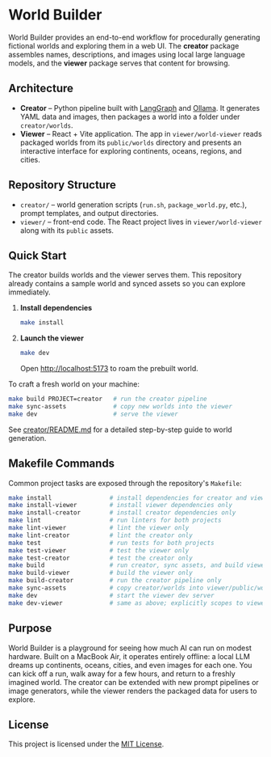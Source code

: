 # World Builder

World Builder provides an end-to-end workflow for procedurally generating fictional worlds and exploring them in a web UI. The **creator** package assembles names, descriptions, and images using local large language models, and the **viewer** package serves that content for browsing.

## Architecture
- **Creator** – Python pipeline built with [LangGraph](https://github.com/langchain-ai/langgraph) and [Ollama](https://ollama.ai/). It generates YAML data and images, then packages a world into a folder under `creator/worlds`.
- **Viewer** – React + Vite application. The app in `viewer/world-viewer` reads packaged worlds from its `public/worlds` directory and presents an interactive interface for exploring continents, oceans, regions, and cities.

## Repository Structure
- `creator/` – world generation scripts (`run.sh`, `package_world.py`, etc.), prompt templates, and output directories.
- `viewer/` – front-end code. The React project lives in `viewer/world-viewer` along with its `public` assets.

## Quick Start
The creator builds worlds and the viewer serves them. This repository already contains a sample world and synced assets so you can explore immediately.

1. **Install dependencies**
   ```bash
   make install
   ```
2. **Launch the viewer**
   ```bash
   make dev
   ```
   Open <http://localhost:5173> to roam the prebuilt world.

To craft a fresh world on your machine:

```bash
make build PROJECT=creator   # run the creator pipeline
make sync-assets             # copy new worlds into the viewer
make dev                     # serve the viewer
```

See [creator/README.md](creator/README.md) for a detailed step-by-step guide to world generation.

## Makefile Commands
Common project tasks are exposed through the repository's `Makefile`:

```bash
make install                # install dependencies for creator and viewer
make install-viewer         # install viewer dependencies only
make install-creator        # install creator dependencies only
make lint                   # run linters for both projects
make lint-viewer            # lint the viewer only
make lint-creator           # lint the creator only
make test                   # run tests for both projects
make test-viewer            # test the viewer only
make test-creator           # test the creator only
make build                  # run creator, sync assets, and build viewer
make build-viewer           # build the viewer only
make build-creator          # run the creator pipeline only
make sync-assets            # copy creator/worlds into viewer/public/worlds
make dev                    # start the viewer dev server
make dev-viewer             # same as above; explicitly scopes to viewer
```

## Purpose
World Builder is a playground for seeing how much AI can run on modest hardware. Built on a MacBook Air, it operates entirely offline: a local LLM dreams up continents, oceans, cities, and even images for each one. You can kick off a run, walk away for a few hours, and return to a freshly imagined world. The creator can be extended with new prompt pipelines or image generators, while the viewer renders the packaged data for users to explore.

## License
This project is licensed under the [MIT License](LICENSE).


